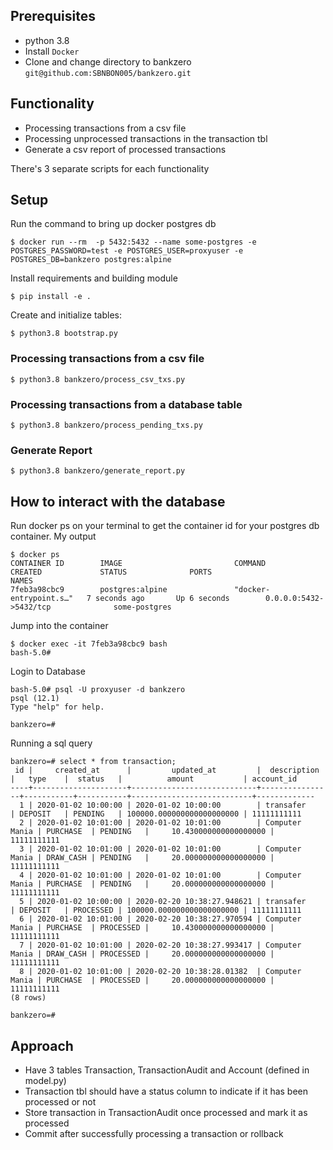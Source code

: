 ## Prerequisites
- python 3.8
- Install `Docker`
- Clone and change directory to bankzero `git@github.com:SBNBON005/bankzero.git`

## Functionality
- Processing transactions from a csv file
- Processing unprocessed transactions in the transaction tbl
- Generate a csv report of processed transactions

There's 3 separate scripts for each functionality

## Setup
Run the command to bring up docker postgres db

```
$ docker run --rm  -p 5432:5432 --name some-postgres -e POSTGRES_PASSWORD=test -e POSTGRES_USER=proxyuser -e POSTGRES_DB=bankzero postgres:alpine
```

Install requirements and building module
```
$ pip install -e .
```

Create and initialize tables:

```
$ python3.8 bootstrap.py
```

### Processing transactions from a csv file

```
$ python3.8 bankzero/process_csv_txs.py
```


### Processing transactions from a database table
```
$ python3.8 bankzero/process_pending_txs.py
```

### Generate Report
```
$ python3.8 bankzero/generate_report.py
```

## How to interact with the database

Run docker ps on your terminal to get the container id for your postgres db container.
My output
```
$ docker ps
CONTAINER ID        IMAGE                         COMMAND                  CREATED             STATUS              PORTS                               NAMES
7feb3a98cbc9        postgres:alpine               "docker-entrypoint.s…"   7 seconds ago       Up 6 seconds        0.0.0.0:5432->5432/tcp              some-postgres
```

Jump into the container
```
$ docker exec -it 7feb3a98cbc9 bash
bash-5.0#
```

Login to Database
```
bash-5.0# psql -U proxyuser -d bankzero
psql (12.1)
Type "help" for help.

bankzero=#
```

Running a sql query
```
bankzero=# select * from transaction;
 id |     created_at      |         updated_at         |  description   |   type    |  status   |          amount           | account_id
----+---------------------+----------------------------+----------------+-----------+-----------+---------------------------+-------------
  1 | 2020-01-02 10:00:00 | 2020-01-02 10:00:00        | transafer      | DEPOSIT   | PENDING   | 100000.000000000000000000 | 11111111111
  2 | 2020-01-02 10:01:00 | 2020-01-02 10:01:00        | Computer Mania | PURCHASE  | PENDING   |     10.430000000000000000 | 11111111111
  3 | 2020-01-02 10:01:00 | 2020-01-02 10:01:00        | Computer Mania | DRAW_CASH | PENDING   |     20.000000000000000000 | 11111111111
  4 | 2020-01-02 10:01:00 | 2020-01-02 10:01:00        | Computer Mania | PURCHASE  | PENDING   |     20.000000000000000000 | 11111111111
  5 | 2020-01-02 10:00:00 | 2020-02-20 10:38:27.948621 | transafer      | DEPOSIT   | PROCESSED | 100000.000000000000000000 | 11111111111
  6 | 2020-01-02 10:01:00 | 2020-02-20 10:38:27.970594 | Computer Mania | PURCHASE  | PROCESSED |     10.430000000000000000 | 11111111111
  7 | 2020-01-02 10:01:00 | 2020-02-20 10:38:27.993417 | Computer Mania | DRAW_CASH | PROCESSED |     20.000000000000000000 | 11111111111
  8 | 2020-01-02 10:01:00 | 2020-02-20 10:38:28.01382  | Computer Mania | PURCHASE  | PROCESSED |     20.000000000000000000 | 11111111111
(8 rows)

bankzero=#
```



## Approach
- Have 3 tables Transaction, TransactionAudit and Account (defined in model.py)
- Transaction tbl should have a status column to indicate if it has been processed or not
- Store transaction in TransactionAudit once processed and mark it as processed
- Commit after successfully processing a transaction or rollback